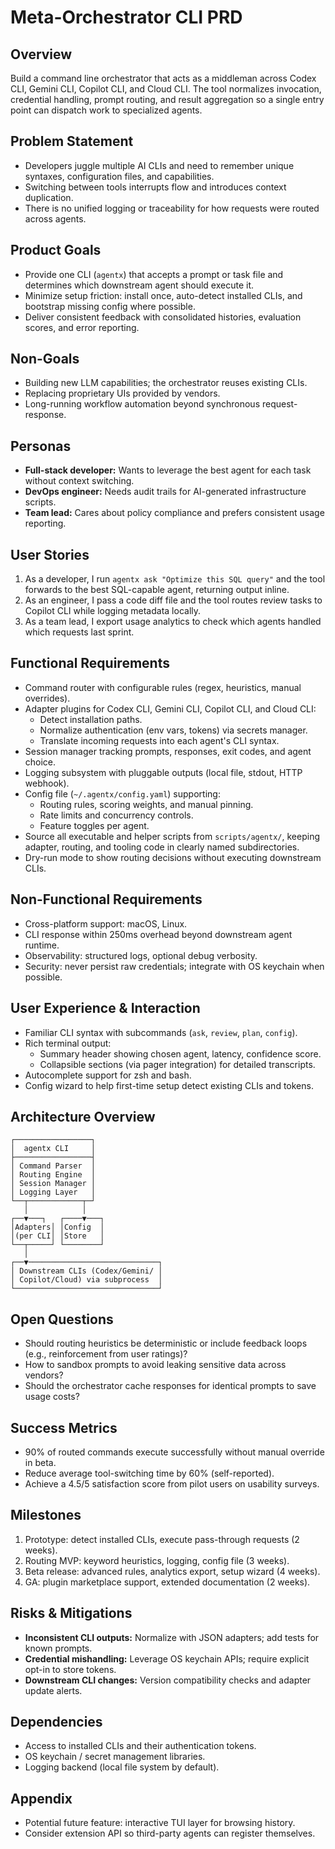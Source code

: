 Meta-Orchestrator CLI PRD
=========================

Overview
--------
Build a command line orchestrator that acts as a middleman across Codex CLI, Gemini CLI, Copilot CLI, and Cloud CLI. The tool normalizes invocation, credential handling, prompt routing, and result aggregation so a single entry point can dispatch work to specialized agents.

Problem Statement
-----------------
- Developers juggle multiple AI CLIs and need to remember unique syntaxes, configuration files, and capabilities.
- Switching between tools interrupts flow and introduces context duplication.
- There is no unified logging or traceability for how requests were routed across agents.

Product Goals
-------------
- Provide one CLI (`agentx`) that accepts a prompt or task file and determines which downstream agent should execute it.
- Minimize setup friction: install once, auto-detect installed CLIs, and bootstrap missing config where possible.
- Deliver consistent feedback with consolidated histories, evaluation scores, and error reporting.

Non-Goals
---------
- Building new LLM capabilities; the orchestrator reuses existing CLIs.
- Replacing proprietary UIs provided by vendors.
- Long-running workflow automation beyond synchronous request-response.

Personas
--------
- **Full-stack developer:** Wants to leverage the best agent for each task without context switching.
- **DevOps engineer:** Needs audit trails for AI-generated infrastructure scripts.
- **Team lead:** Cares about policy compliance and prefers consistent usage reporting.

User Stories
------------
1. As a developer, I run `agentx ask "Optimize this SQL query"` and the tool forwards to the best SQL-capable agent, returning output inline.
2. As an engineer, I pass a code diff file and the tool routes review tasks to Copilot CLI while logging metadata locally.
3. As a team lead, I export usage analytics to check which agents handled which requests last sprint.

Functional Requirements
-----------------------
- Command router with configurable rules (regex, heuristics, manual overrides).
- Adapter plugins for Codex CLI, Gemini CLI, Copilot CLI, and Cloud CLI:
  - Detect installation paths.
  - Normalize authentication (env vars, tokens) via secrets manager.
  - Translate incoming requests into each agent's CLI syntax.
- Session manager tracking prompts, responses, exit codes, and agent choice.
- Logging subsystem with pluggable outputs (local file, stdout, HTTP webhook).
- Config file (`~/.agentx/config.yaml`) supporting:
  - Routing rules, scoring weights, and manual pinning.
  - Rate limits and concurrency controls.
  - Feature toggles per agent.
- Source all executable and helper scripts from `scripts/agentx/`, keeping adapter, routing, and tooling code in clearly named subdirectories.
- Dry-run mode to show routing decisions without executing downstream CLIs.

Non-Functional Requirements
---------------------------
- Cross-platform support: macOS, Linux.
- CLI response within 250ms overhead beyond downstream agent runtime.
- Observability: structured logs, optional debug verbosity.
- Security: never persist raw credentials; integrate with OS keychain when possible.

User Experience & Interaction
-----------------------------
- Familiar CLI syntax with subcommands (`ask`, `review`, `plan`, `config`).
- Rich terminal output:
  - Summary header showing chosen agent, latency, confidence score.
  - Collapsible sections (via pager integration) for detailed transcripts.
- Autocomplete support for zsh and bash.
- Config wizard to help first-time setup detect existing CLIs and tokens.

Architecture Overview
---------------------
```
┌─────────────────┐
│  agentx CLI     │
├─────────────────┤
│ Command Parser  │
│ Routing Engine  │
│ Session Manager │
│ Logging Layer   │
└──┬────────────┬─┘
   │            │
┌──▼───┐   ┌────▼───┐
│Adapters│ │Config  │
│(per CLI│ │Store   │
└──┬─────┘ └────────┘
   │
┌──▼─────────────────────────────┐
│ Downstream CLIs (Codex/Gemini/ │
│ Copilot/Cloud) via subprocess  │
└────────────────────────────────┘
```

Open Questions
--------------
- Should routing heuristics be deterministic or include feedback loops (e.g., reinforcement from user ratings)?
- How to sandbox prompts to avoid leaking sensitive data across vendors?
- Should the orchestrator cache responses for identical prompts to save usage costs?

Success Metrics
---------------
- 90% of routed commands execute successfully without manual override in beta.
- Reduce average tool-switching time by 60% (self-reported).
- Achieve a 4.5/5 satisfaction score from pilot users on usability surveys.

Milestones
----------
1. Prototype: detect installed CLIs, execute pass-through requests (2 weeks).
2. Routing MVP: keyword heuristics, logging, config file (3 weeks).
3. Beta release: advanced rules, analytics export, setup wizard (4 weeks).
4. GA: plugin marketplace support, extended documentation (2 weeks).

Risks & Mitigations
-------------------
- **Inconsistent CLI outputs:** Normalize with JSON adapters; add tests for known prompts.
- **Credential mishandling:** Leverage OS keychain APIs; require explicit opt-in to store tokens.
- **Downstream CLI changes:** Version compatibility checks and adapter update alerts.

Dependencies
------------
- Access to installed CLIs and their authentication tokens.
- OS keychain / secret management libraries.
- Logging backend (local file system by default).

Appendix
--------
- Potential future feature: interactive TUI layer for browsing history.
- Consider extension API so third-party agents can register themselves.
